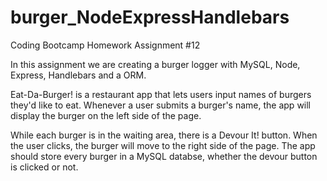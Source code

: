 # burger_NodeExpressHandlebars

Coding Bootcamp Homework Assignment #12

In this assignment we are creating a burger logger with MySQL, Node, Express, Handlebars and a ORM.

Eat-Da-Burger! is a restaurant app that lets users input names of burgers they'd like to eat.  Whenever a user submits a burger's name, the app will display the burger on the left side of the page.

While each burger is in the waiting area, there is a Devour It! button.  When the user clicks, the burger 
will move to the right side of the page.
The app should store every burger in a MySQL databse, whether the devour button is clicked or not.